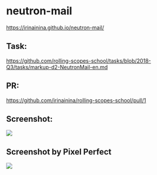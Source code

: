 # neutron-mail
https://irinainina.github.io/neutron-mail/

## Task: 
https://github.com/rolling-scopes-school/tasks/blob/2018-Q3/tasks/markup-d2-NeutronMail-en.md

## PR:
https://github.com/irinainina/rolling-scopes-school/pull/1

## Screenshot: 
![](https://s8.hostingkartinok.com/uploads/images/2019/04/78955f2148990e575014e598cec6a7b8.png)

## Screenshot by Pixel Perfect
![](https://s8.hostingkartinok.com/uploads/images/2019/04/6dd6e1a245b7aa2bbb443417c394281c.png)
